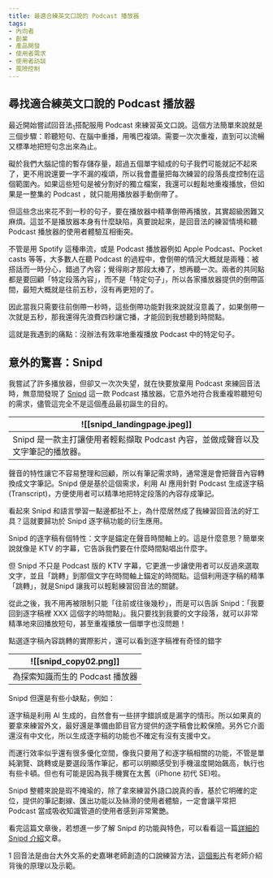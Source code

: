 ```yaml
---
title: 最適合練英文口說的 Podcast 播放器
tags:
- 內向者
- 創業
- 產品開發
- 使用者需求
- 使用者訪談
- 風險控制
---
```


## 尋找適合練英文口說的 Podcast 播放器
最近開始嘗試回音法<sub>1</sub>搭配服用 Podcast 來練習英文口說。這個方法簡單來說就是三個步驟：聆聽短句、在腦中重播，用嘴巴複頌。需要一次次重複，直到可以流暢又標準地把短句念出來為止。

礙於我們大腦記憶的暫存儲存量，超過五個單字組成的句子我們可能就記不起來了，更不用說還要一字不漏的複頌，所以我會盡量把每次練習的段落長度控制在這個範圍內。如果這些短句是被分割好的獨立檔案，我還可以輕鬆地重複播放，但如果是一整集的 Podcast ，就只能用播放器手動倒帶了。

但這些念出來花不到一秒的句子，要在播放器中精準倒帶再播放，其實超級困難又麻煩。這並不是播放器本身有什麼缺陷，真要說起來，是回音法的練習情境和聽 Podcast 播放器的使用者體驗互相衝突。

不管是用 Spotify 這種串流，或是 Podcast 播放器例如 Apple Podcast、Pocket casts 等等，大多數人在聽 Podcast 的過程中，會倒帶的情況大概就是兩種：被搭話而一時分心，錯過了內容；覺得剛才那段太棒了，想再聽一次。兩者的共同點都是要回顧「特定段落內容」，而不是「特定句子」，所以各家播放器提供的倒帶區間，最短大概就是往前五秒，沒有再更短的了。

因此當我只需要往前倒帶一秒時，這些倒帶功能對我來說就沒意義了，如果倒帶一次就是五秒，那我還得先浪費四秒讓它播，才能回到我想聽到時間點。

這就是我遇到的痛點：沒辦法有效率地重複播放 Podcast 中的特定句子。

## 意外的驚喜：Snipd
我嘗試了許多播放器，但卻又一次次失望，就在快要放棄用 Podcast 來練回音法時，無意間發現了 [Snipd](https://www.snipd.com/) 這一款 Podcast 播放器。它意外地符合我重複聆聽短句的需求，儘管這完全不是這個產品最初誕生的目的。


| <center>![[snipd_landingpage.jpeg]]<center>    |
| ------------------------------ |
| </center> Snipd 是一款主打讓使用者輕鬆擷取 Podcast 內容，並做成聲音以及文字筆記的播放器。</center> |

聲音的特性讓它不容易整理和回顧，所以有筆記需求時，通常還是會把聲音內容轉換成文字筆記。Snipd 便是基於這個需求，利用 AI 應用針對 Podcast 生成逐字稿 (Transcript)，方便使用者可以精準地把特定段落的內容存成筆記。

看起來 Snipd 和語言學習一點邊都扯不上，為什麼居然成了我練習回音法的好工具？這就要歸功於 Snipd 逐字稿功能的衍生應用。

Snipd 的逐字稿有個特性：文字是錨定在聲音時間軸上的。這是什麼意思？簡單來說就像是 KTV 的字幕，它告訴我們要在什麼時間點唱出什麼字。

但 Snipd 不只是 Podcast 版的 KTV 字幕，它更進一步讓使用者可以反過來選取文字，並且「跳轉」到那個文字在時間軸上錨定的時間點。這個利用逐字稿的精準「跳轉」，就是Snipd 讓我可以輕鬆練習回音法的關鍵。

從此之後，我不用再被限制只能「往前或往後幾秒」，而是可以告訴 Snipd：「我要回到逐字稿裡 XXX 這個字的時間點」。我只要找到我要的文字段落，就可以非常精準地來回播放短句，甚至重複播放一個單字也沒問題！

點選逐字稿內容跳轉的實際影片，還可以看到逐字稿裡有奇怪的錯字                                                                                                                                                                                                                                                                                      


| ![[snipd_copy02.png]]                         |   
| --------------------------------------------- | 
| 為探索知識而生的 Podcast 播放器 | 


Snipd 但還是有些小缺點，例如：

逐字稿是利用 AI 生成的，自然會有一些拼字錯誤或是漏字的情形。所以如果真的要拿來練習外文，最好還是準備由節目官方提供的逐字稿會比較保險。另外它介面還沒有中文化，所以生成逐字稿的功能也不確定有沒有支援中文。

而運行效率似乎還有很多優化空間，像我只要用了和逐字稿相關的功能，不管是單純瀏覽、跳轉或是要選段落作筆記，都可以明顯感受到手機溫度開始飆高，執行也有些卡頓。但也有可能是因為我手機實在太舊（iPhone 初代 SE)啦。

Snipd 整體來說是瑕不掩瑜的，除了拿來練習外語口說真的香，基於它明確的定位，提供的筆記劃線、匯出功能以及絲滑的使用者體驗，一定會讓平常把 Podcast 當成吸收知識管道的使用者感到非常驚艷。

看完這篇文章後，若想進一步了解 Snipd 的功能與特色，可以看看這一篇[詳細的 Snipd 介紹](https://medium.com/%E5%88%BA%E8%9D%9F%E7%9A%84%E6%88%BF%E9%96%93/%E8%B6%85%E5%86%B7%E9%96%80-%E4%BD%86%E7%9C%9F%E6%AD%A3%E5%81%9A%E5%88%B0%E6%89%93%E5%8B%95%E4%BA%BA%E5%BF%83%E7%9A%84%E7%94%A2%E5%93%81%E8%A8%AD%E8%A8%88%E7%9A%84podcast-app-snipd-de35ebbaa9c6)文章。

<a name="footnote_1">1</a> 回音法是由台大外文系的史嘉琳老師創造的口說練習方法，[這個影片](https://www.youtube.com/watch?v=sQEWEPIHLzQ)有老師介紹背後的原理以及示範。
